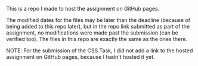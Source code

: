 This is a repo I made to host the assignment on GitHub pages.

The modified dates for the files may be later than the deadline (because of being added to this repo later), but in the repo link submitted as part of the assignment, no modifications were made past the submission (can be verified too).
The files in this repo are exactly the same as the ones there.

NOTE: For the submission of the CSS Task, I did not add a link to the hosted assignment on GitHub pages, because I hadn't hosted it yet.
